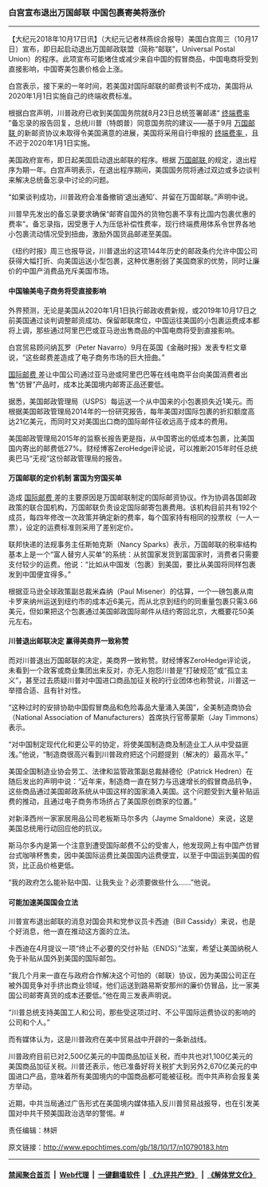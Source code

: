 ### 白宫宣布退出万国邮联 中国包裹寄美将涨价
------------------------

<p>
 【大纪元2018年10月17日讯】（大纪元记者林燕综合报导）美国白宫周三（10月17日）宣布，即日起启动退出万国邮政联盟（简称“邮联”，Universal Postal Union）的程序。此项宣布可能堵住或减少来自中国的假冒商品，中国电商将受到直接影响，中国寄美包裹价格会上涨。
</p>
<p>
 白宫表示，接下来的一年时间，若美国对国际邮联的邮费谈判不成功，美国将从2020年1月1日实施自己的终端收费标准。
</p>
<p>
 根据白宫声明，川普政府已收到美国国务院就8月23日总统签署邮递“
 <a href="http://www.epochtimes.com/gb/tag/%E7%BB%88%E7%AB%AF%E8%B4%B9%E7%8E%87.html">
  终端费率
 </a>
 ”备忘录的报告回复，总统川普（特朗普）同意国务院的建议——基于9月
 <a href="http://www.epochtimes.com/gb/tag/%E4%B8%87%E5%9B%BD%E9%82%AE%E8%81%94.html">
  万国邮联
 </a>
 的新邮资协议未取得令美国满意的进展，美国将采用自行申报的
 <a href="http://www.epochtimes.com/gb/tag/%E7%BB%88%E7%AB%AF%E8%B4%B9%E7%8E%87.html">
  终端费率
 </a>
 ，且不迟于2020年1月1日实施。
</p>
<p>
 美国政府宣布，即日起美国启动退出邮联的程序。根据
 <a href="http://www.epochtimes.com/gb/tag/%E4%B8%87%E5%9B%BD%E9%82%AE%E8%81%94.html">
  万国邮联
 </a>
 的规定，退出程序为期一年。白宫声明表示，在退出程序期间，美国国务院将通过双边或多边谈判来解决总统备忘录中讨论的问题。
</p>
<p>
 “如果谈判成功，川普政府会准备撤销‘退出通知’、并留在万国邮联。”声明中说。
</p>
<p>
 川普早先发出的备忘录要求确保“邮寄自国外的货物包裹不享有比国内包裹优惠的费率”。备忘录指，因受惠于人为压低补偿性费率，现行终端费用体系令世界各地小包裹流动情况受到扭曲，激励外国货品邮递至美国。
</p>
<p>
 《纽约时报》周三也报导说，川普退出的这项144年历史的邮政条约允许中国公司获得大幅打折、向美国运送小型包裹，这种优惠削弱了美国商家的优势，同时让廉价的中国产消费品充斥美国市场。
</p>
<h4>
 中国输美电子商务将受直接影响
</h4>
<p>
 外界预测，无论是美国从2020年1月1日执行邮政收费新规，或2019年10月17日之前美国通过谈判调整邮资成功、保留邮联席位，中国运往美国的小包裹运费成本都将上调，那些通过阿里巴巴或亚马逊出售商品的中国电商将受到直接影响。
</p>
<p>
 白宫贸易顾问纳瓦罗（Peter Navarro）9月在英国《金融时报》发表专栏文章说，“这些邮费差造成了电子商务市场的巨大扭曲。”
</p>
<p>
 <a href="http://www.epochtimes.com/gb/tag/%E5%9B%BD%E9%99%85%E9%82%AE%E8%B4%B9.html">
  国际邮费
 </a>
 差让中国公司通过亚马逊或阿里巴巴等在线电商平台向美国消费者出售“仿冒”产品时，成本比美国境内邮寄正品还要低。
</p>
<p>
 据悉，美国邮政管理局（USPS）每运送一个从中国来的小包裹损失近1美元。而根据美国邮政管理局2014年的一份研究报告，每年美国对国际包裹的折扣额度高达21亿美元，而同时又对美国出口商的国际邮件征收远高于成本的费用。
</p>
<p>
 美国邮政管理局2015年的监察长报告更是指，从中国寄出的低成本包裹，比美国国内寄出的邮费低27%。财经博客ZeroHedge评论说，可以推断2015年时任总统奥巴马“无视”这份邮政管理局的报告。
</p>
<h4>
 万国邮联的定价机制 富国为穷国买单
</h4>
<p>
 造成
 <a href="http://www.epochtimes.com/gb/tag/%E5%9B%BD%E9%99%85%E9%82%AE%E8%B4%B9.html">
  国际邮费
 </a>
 差的主要原因是万国邮联制定的国际邮资协议。作为协调各国邮政政策的联合国机构，万国邮联负责设定国际邮寄包裹费用。该机构目前共有192个成员，每四年修改一次政策并确定新的费率，每个国家持有相同的投票权（一人一票），设定的运费标准则采用了差别定价。
</p>
<p>
 联邦快递的法规事务主任斯帕克斯（Nancy Sparks）表示，万国邮联的税率结构基本上是一个“富人替穷人买单”的系统：从贫国家发货到富国家时，消费者只需要支付较少的运费。他说：“比如从中国发（包裹）到美国，要比从美国将同样包裹发到中国便宜得多。”
</p>
<p>
 根据亚马逊全球政策副总裁米森纳（Paul Misener）的估算，一个一磅包裹从南卡罗来纳州运送到纽约市的成本近6美元，而从北京到纽约的同重量包裹只需3.66美元，但如果把这个包裹通过美国邮政国际邮件从纽约寄回北京，大概要花50美元左右。
</p>
<h4>
 川普退出邮联决定 赢得美商界一致称赞
</h4>
<p>
 而对川普退出万国邮联的决定，美商界一致称赞。财经博客ZeroHedge评论说，未看到一个政客或商业集团出来反对，亦无人抱怨川普是“打破规范”或“孤立主义”，甚至过去质疑川普对中国进口商品加征关税的行业团体也称赞说，川普这一举措合适、且有针对性。
</p>
<p>
 “这种过时的安排协助中国假冒商品和危险毒品大量涌入美国”，全美制造商协会（National Association of Manufacturers）首席执行官蒂蒙斯（Jay Timmons）表示。
</p>
<p>
 “对中国制定现代化和更公平的协定，将使美国制造商及制造业工人从中受益匪浅。”他说，“制造商很高兴看到川普政府把这个问题提到（解决的）最高水平。”
</p>
<p>
 美国全国制造业协会劳工、法律和监管政策副总裁赫德伦（Patrick Hedren）在随后发出的声明中说：“近年来，制造商一直在努力与迅速增长的假冒商品抗争，这些商品通过美国邮政系统从中国这样的国家涌入美国。这个问题受到大量补贴运费的推动，且通过电子商务市场挤占了美国原创商家的位置。”
</p>
<p>
 对新泽西州一家家居用品公司老板斯马尔多内（Jayme Smaldone）来说，这是美国总统用行动回应他的抗议。
</p>
<p>
 斯马尔多内是第一个注意到遭受国际邮费不公的受害人，他发现网上有中国产仿冒台式咖啡杯售卖，因中美国际运费比美国国内运费便宜，以至于中国运到美国的假货，比正品价格更低。
</p>
<p>
 “我的政府怎么能补贴中国、让我失业？必须要做些什么……”他说。
</p>
<h4>
 可能加速美国国会立法
</h4>
<p>
 川普宣布退出邮联的消息对国会共和党参议员卡西迪（Bill Cassidy）来说，也是个好消息，他一直在推动这方面的立法。
</p>
<p>
 卡西迪在4月提议一项“终止不必要的交付补贴（ENDS）”法案，希望让美国纳税人免于补贴从国外到美国的国际邮包。
</p>
<p>
 “我几个月来一直在与政府合作解决这个可怕的（邮联）协议，因为美国公司正在被外国竞争对手挤出商业领域，他们运送到路易斯安那州的廉价仿冒品，比一家美国公司邮寄真货的成本还要低。”他在周三发表声明说。
</p>
<p>
 “川普总统支持美国工人和公司，那些受这项过时、不公平国际运费协议的影响的公司和个人。”
</p>
<p>
 而有媒体认为，这是川普政府在美中贸易战中开辟的一条新战线。
</p>
<p>
 川普政府目前已对2,500亿美元的中国商品加征关税，而中共也对1,100亿美元的美国商品加征关税。川普还表示，他已准备好将关税扩大到另外2,670亿美元的中国进口产品，意味着所有美国境内的中国商品都可能被征税。而中共声称会报复美方举动。
</p>
<p>
 近期，中共当局通过广告形式在美国境内媒体插入反川普贸易战报导，也在引发美国对中共干预美国政治选举的警惕。#
</p>
<p>
 责任编辑：林妍
</p>

原文链接：http://www.epochtimes.com/gb/18/10/17/n10790183.htm


------------------------
#### [禁闻聚合首页](https://github.com/gfw-breaker/banned-news/blob/master/README.md) &nbsp;|&nbsp; [Web代理](https://github.com/gfw-breaker/open-proxy/blob/master/README.md) &nbsp;|&nbsp; [一键翻墙软件](https://github.com/gfw-breaker/nogfw/blob/master/README.md) &nbsp;|&nbsp; [《九评共产党》](https://github.com/gfw-breaker/9ping.md/blob/master/README.md#九评之一评共产党是什么) &nbsp;|&nbsp; [《解体党文化》](https://github.com/gfw-breaker/jtdwh.md/blob/master/README.md#绪论)